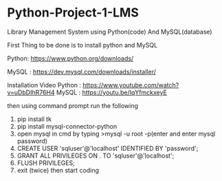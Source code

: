 # Python-Project-1-LMS
Library Management System using Python(code) And MySQL(database)

First Thing to be done is to install python and MySQL

Python: https://www.python.org/downloads/

MySQL : https://dev.mysql.com/downloads/installer/

Installation Video
Python : https://www.youtube.com/watch?v=uDbDIhR76H4
MySQL  : https://youtu.be/IqYfmckxeyE

then using command prompt run the following
1. pip install tk
2. pip install mysql-connector-python
3. open mysql in cmd by typing >mysql -u root -p(enter and enter mysql password)
4. CREATE USER 'sqluser'@'localhost' IDENTIFIED BY 'password';
5. GRANT ALL PRIVILEGES ON *.* TO 'sqluser'@'localhost';
6. FLUSH PRIVILEGES;
7. exit (twice)
then start coding 
